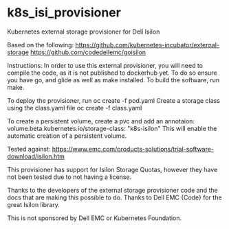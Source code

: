 # k8s_isi_provisioner
Kubernetes external storage provisioner for Dell Isilon

Based on the following:
https://github.com/kubernetes-incubator/external-storage
https://github.com/codedellemc/goisilon

Instructions:
In order to use this external provisioner, you will need to compile the code, as it is not published to dockerhub yet.
To do so ensure you have go, and glide as well as make installed.
To build the software, run make.

To deploy the provisioner, run 
oc create -f pod.yaml
Create a storage class using the class.yaml file 
oc create -f class.yaml

To create a persistent volume, create a pvc and add an annotaion:
volume.beta.kubernetes.io/storage-class: "k8s-isilon"
This will enable the automatic creation of a persistent volume.

Tested against: 
https://www.emc.com/products-solutions/trial-software-download/isilon.htm

This provisioner has support for Isilon Storage Quotas, however they have not been tested due to not having a license.

Thanks to the developers of the external storage provisioner code and the docs that are making this possible to do.
Thanks to Dell EMC {Code} for the great Isilon library.

This is not sponsored by Dell EMC or Kubernetes Foundation. 